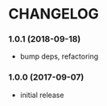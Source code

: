 # CHANGELOG

<a name="1.0.1"></a>
### 1.0.1 (2018-09-18)

 * bump deps, refactoring


<a name="1.0.0"></a>
### 1.0.0 (2017-09-07)

 * initial release
